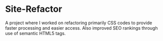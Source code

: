 # Site-Refactor
A project where I worked on refactoring primarily CSS codes to provide faster processing and easier access. Also improved SEO rankings through use of semantic HTML5 tags.

